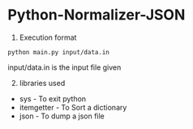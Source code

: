 # Python-Normalizer-JSON

1. Execution format
	
```
python main.py input/data.in

```
input/data.in is the input file given

2. libraries used

- sys		-	To exit python
- itemgetter	-	To Sort a dictionary
- json		- 	To dump a json file
